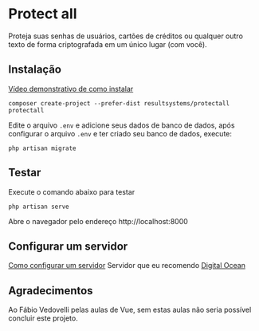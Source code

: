 # Protect all

Proteja suas senhas de usuários, cartões de créditos ou qualquer outro texto de forma criptografada em um único lugar (com você).

## Instalação
[Vídeo demonstrativo de como instalar](https://www.youtube.com/watch?v=rxkt13L9Whg)
```
composer create-project --prefer-dist resultsystems/protectall protectall
```
Edite o arquivo `.env` e adicione seus dados de banco de dados, após configurar o arquivo `.env` e ter criado seu banco de dados, execute:
```
php artisan migrate
```

## Testar
Execute o comando abaixo para testar
```
php artisan serve
```
Abre o navegador pelo endereço http://localhost:8000

## Configurar um servidor
[Como configurar um servidor](https://www.youtube.com/watch?v=0EM-vRh1n10)
Servidor que eu recomendo [Digital Ocean](https://goo.gl/DMgK38)

## Agradecimentos
Ao Fábio Vedovelli pelas aulas de Vue, sem estas aulas não seria possível concluir este projeto.

